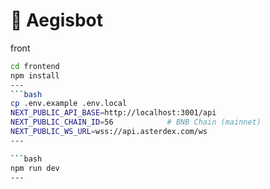 # 🧠 Aegisbot 

front

```bash
cd frontend
npm install
---
```bash
cp .env.example .env.local
NEXT_PUBLIC_API_BASE=http://localhost:3001/api
NEXT_PUBLIC_CHAIN_ID=56            # BNB Chain (mainnet)
NEXT_PUBLIC_WS_URL=wss://api.asterdex.com/ws
---

```bash
npm run dev
---


